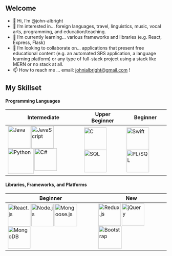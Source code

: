 ## Welcome

- 👋 Hi, I’m @john-albright
- 👀 I’m interested in... foreign languages, travel, linguistics, music, vocal arts, programming, and education/teaching.
- 🌱 I’m currently learning... various frameworks and libraries (e.g. React, Express, Flask)
- 💞️ I’m looking to collaborate on... applications that present free educational content (e.g. an automated SRS application, a language learning platform) or any type of full-stack project using a stack like MERN or no stack at all.
- 📫 How to reach me ... email: johnialbright@gmail.com !

## My Skillset
#### Programming Languages 

Intermediate | Upper Beginner | Beginner
------------ | -------------- | --------
<img align="left" title="Java" alt="Java" width="70px" src="https://img.icons8.com/color/96/000000/java-coffee-cup-logo--v1.png" /><img align="left" title="JavaScript" alt="JavaScript" width="70px" src="https://img.icons8.com/color/96/000000/javascript--v1.png" /><img align="left" title="Python" alt="Python" width="80px" src="https://img.icons8.com/color/96/000000/python--v1.png" /><img align="left" title="C#" alt="C#" width="70px" src="https://img.icons8.com/color/96/000000/c-sharp-logo.png" /> | <img align="left" title="C" alt="C" width="70px" src="https://img.icons8.com/color/96/000000/c-programming.png" /><img align="left" title="SQL (Oracle)" alt="SQL" width="70px" src="https://www.thatjeffsmith.com/wp-content/uploads/2012/03/sqldev_512x512x32.png" /> | <img align="left" title="Swift" alt="Swift" width="70px" src="https://img.icons8.com/color/96/000000/swift.png" /><img align="left" title="PL/SQL" alt="PL/SQL" width="70px" src="https://store.dimensigon.com/wp-content/uploads/2019/03/pl-sql.png" />

#### Libraries, Frameworks, and Platforms
Beginner | New
-------- | ----
<img align="left" title="React" alt="React.js" height="70px" src="https://img.icons8.com/ultraviolet/120/000000/react--v1.png" /><img align="left" title="Node.js" alt="Node.js" height="70px" src="https://upload.wikimedia.org/wikipedia/commons/d/d9/Node.js_logo.svg" /><img align="left" title="Mongoose.js" alt="Mongoose.js" height="70px" src="https://images.opencollective.com/proxy/images?src=https:%2F%2Fopencollective-production.s3-us-west-1.amazonaws.com%2F7a00cdd0-fae4-11e7-ae09-7f36f712693a.png&height=640" /><img align="left" title="MongoDB" alt="MongoDB" height="70px" src="https://pluspng.com/img-png/logo-mongodb-png-mongodb-logo-png-400.png" /> | <img align="left" title="Redux.js" alt="Redux.js" width="70px" src="https://img.icons8.com/color/96/000000/redux.png" /><img align="left" title="jQuery" alt="jQuery" width="70px" src="https://pluspng.com/img-png/jquery-logo-png-16-16-512.png" /><img align="left" title="Bootstrap" alt="Bootstrap" height="72px" src="https://seeklogo.com/images/B/bootstrap-5-logo-85A1F11F4F-seeklogo.com.png" />

<!---
john-albright/john-albright is a ✨ special ✨ repository because its `README.md` (this file) appears on your GitHub profile.
You can click the Preview link to take a look at your changes.
--->
